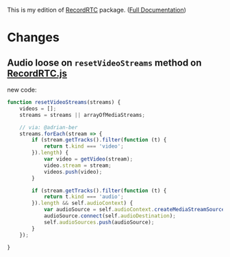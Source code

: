 This is my edition of [RecordRTC](https://www.npmjs.com/package/recordrtc) package. ([Full Documentation](https://recordrtc.org/))

# Changes
## Audio loose on `resetVideoStreams` method on [RecordRTC.js](https://github.com/muaz-khan/RecordRTC/blob/master/RecordRTC.js)

new code:

```javascript
function resetVideoStreams(streams) {
    videos = [];
    streams = streams || arrayOfMediaStreams;

    // via: @adrian-ber
    streams.forEach(stream => {
        if (stream.getTracks().filter(function (t) {
            return t.kind === 'video';
        }).length) {
            var video = getVideo(stream);
            video.stream = stream;
            videos.push(video);
        }

        if (stream.getTracks().filter(function (t) {
            return t.kind === 'audio';
        }).length && self.audioContext) {
            var audioSource = self.audioContext.createMediaStreamSource(stream);
            audioSource.connect(self.audioDestination);
            self.audioSources.push(audioSource);
        }
    });

}
```

